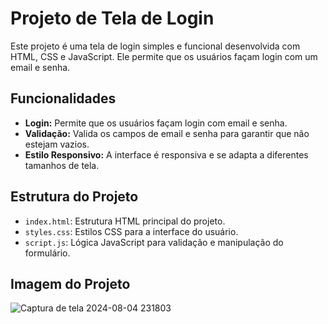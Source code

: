 
# Projeto de Tela de Login

Este projeto é uma tela de login simples e funcional desenvolvida com HTML, CSS e JavaScript. Ele permite que os usuários façam login com um email e senha.

## Funcionalidades

- **Login:** Permite que os usuários façam login com email e senha.
- **Validação:** Valida os campos de email e senha para garantir que não estejam vazios.
- **Estilo Responsivo:** A interface é responsiva e se adapta a diferentes tamanhos de tela.

## Estrutura do Projeto

- `index.html`: Estrutura HTML principal do projeto.
- `styles.css`: Estilos CSS para a interface do usuário.
- `script.js`: Lógica JavaScript para validação e manipulação do formulário.

## Imagem do Projeto



 ![Captura de tela 2024-08-04 231803](https://github.com/user-attachments/assets/d780e4a3-6e23-46c1-b2dd-cf41022a3605)

